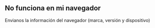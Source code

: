 ## No funciona en mi navegador
Envianos la información del navegador (marca, versión y dispositivo)

